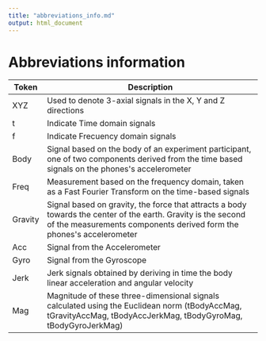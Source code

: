 ```yaml
---
title: "abbreviations_info.md"
output: html_document
---
```


Abbreviations information 
=====================================

Token     |     Description
--------- | ------------------------------------------------------------
XYZ       |     Used to denote 3-axial signals in the X, Y and Z directions
t         |     Indicate Time domain signals
f         |     Indicate Frecuency domain signals
Body      |     Signal based on the body of an experiment participant, one of two components derived from the time based signals on the phones's accelerometer 
Freq      |     Measurement based on the frequency domain, taken as a Fast Fourier Transform on the time-based signals
Gravity   |     Signal based on gravity, the force that attracts a body towards the center of the earth. Gravity is the second of the measurements  components derived form the phones's accelerometer
Acc       |     Signal from the Accelerometer
Gyro      |     Signal from the Gyroscope
Jerk      |     Jerk signals obtained by deriving in time the body linear acceleration and angular velocity 
Mag       |     Magnitude of these three-dimensional signals calculated using the Euclidean norm (tBodyAccMag, tGravityAccMag, tBodyAccJerkMag, tBodyGyroMag, tBodyGyroJerkMag)

